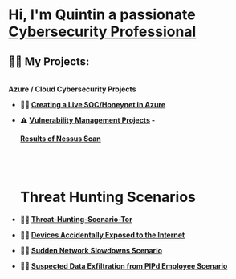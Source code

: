 <h1>Hi, I'm Quintin a passionate <br/> <a href="https://www.linkedin.com/in/quintin-harrigin-21033b303/">Cybersecurity Professional</a></h1>

<h2>👨‍💻 My Projects:</h2>
 <br>  <b>  Azure / Cloud Cybersecurity Projects<br></b>
  

- <b>🍯🍯  [Creating a Live SOC/Honeynet in Azure](https://github.com/Crimson5th/Honey-SOC)</b>
  
- <b>⚠ [Vulnerability Management Projects](https://github.com/Crimson5th/vulnerability-management-program/tree/main)
  -<h4> [Results of Nessus Scan](https://github.com/Crimson5th/Nessus-Scan/blob/main/README.md) <b></h4>
  <br>
  <br>

   <h1>Threat Hunting Scenarios</h1>
  
- <b>🚨🚨  [Threat-Hunting-Scenario-Tor](https://github.com/Crimson5th/threat-hunting-scenario-tor)</b>

- <b>🚨🚨  [Devices Accidentally Exposed to the Internet](https://github.com/Crimson5th/threat-hunting-scenario-tor)</b>

- <b>🚨🚨  [Sudden Network Slowdowns Scenario](https://github.com/Crimson5th/threat-hunting-scenario-tor)</b>

- <b>🚨🚨  [Suspected Data Exfiltration from PIPd Employee Scenario](https://github.com/Crimson5th/threat-hunting-scenario-tor)</b>

